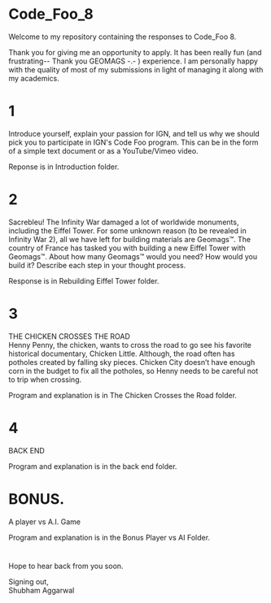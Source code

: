 # Code_Foo_8
Welcome to my repository containing the responses to Code_Foo 8.

Thank you for giving me an opportunity to apply. It has been really fun (and frustrating-- Thank you GEOMAGS -.- ) experience. I am personally happy with the quality of most of my submissions in light of managing it along with my academics.

# 1  
Introduce yourself, explain your passion for IGN, and tell us why we should pick you to participate in IGN's Code Foo program. This can be in the form of a simple text document or as a YouTube/Vimeo video. 

Reponse is in Introduction folder.

# 2  
Sacrebleu! The Infinity War damaged a lot of worldwide monuments, including the Eiffel Tower. For some unknown reason (to be revealed in Infinity War 2), all we have left for building materials are Geomags™. The country of France has tasked you with building a new Eiffel Tower with Geomags™. About how many Geomags™ would you need? How would you build it? Describe each step in your thought process.

Response is in Rebuilding Eiffel Tower folder.

# 3
THE CHICKEN CROSSES THE ROAD  
Henny Penny, the chicken, wants to cross the road to go see his favorite historical documentary, Chicken Little. Although, the road often has potholes created by falling sky pieces. Chicken City doesn’t have enough corn in the budget to fix all the potholes, so Henny needs to be careful not to trip when crossing.

Program and explanation is in The Chicken Crosses the Road folder.

# 4
BACK END  

Program and explanation is in the back end folder.

# BONUS.
A player vs A.I. Game  

Program and explanation is in the Bonus Player vs AI Folder.

#
Hope to hear back from you soon.

Signing out,  
Shubham Aggarwal



